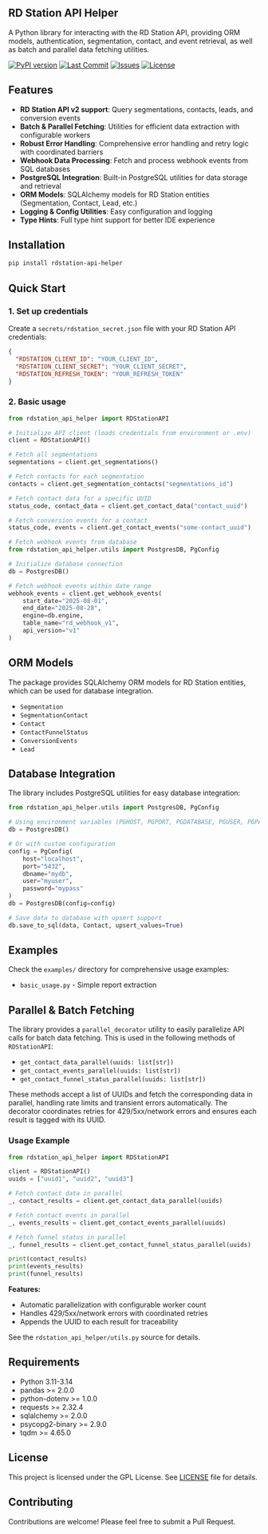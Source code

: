 ## RD Station API Helper

A Python library for interacting with the RD Station API, providing ORM models, authentication, segmentation, contact, and event retrieval, as well as batch and parallel data fetching utilities.

[![PyPI version](https://img.shields.io/pypi/v/rdstation-api-helper)](https://pypi.org/project/rdstation-api-helper/)
[![Last Commit](https://img.shields.io/github/last-commit/machado000/rdstation-api-helper)](https://github.com/machado000/rdstation-api-helper/commits/main)
[![Issues](https://img.shields.io/github/issues/machado000/rdstation-api-helper)](https://github.com/machado000/rdstation-api-helper/issues)
[![License](https://img.shields.io/badge/License-GPL-yellow.svg)](https://github.com/machado000/rdstation-api-helper/blob/main/LICENSE)

## Features

- **RD Station API v2 support**: Query segmentations, contacts, leads, and conversion events
- **Batch & Parallel Fetching**: Utilities for efficient data extraction with configurable workers
- **Robust Error Handling**: Comprehensive error handling and retry logic with coordinated barriers
- **Webhook Data Processing**: Fetch and process webhook events from SQL databases
- **PostgreSQL Integration**: Built-in PostgreSQL utilities for data storage and retrieval
- **ORM Models**: SQLAlchemy models for RD Station entities (Segmentation, Contact, Lead, etc.)
- **Logging & Config Utilities**: Easy configuration and logging
- **Type Hints**: Full type hint support for better IDE experience

## Installation

```bash
pip install rdstation-api-helper
```

## Quick Start

### 1. Set up credentials

Create a `secrets/rdstation_secret.json` file with your RD Station API credentials:

```json
{
  "RDSTATION_CLIENT_ID": "YOUR_CLIENT_ID",
  "RDSTATION_CLIENT_SECRET": "YOUR_CLIENT_SECRET",
  "RDSTATION_REFRESH_TOKEN": "YOUR_REFRESH_TOKEN"
}
```

### 2. Basic usage

```python
from rdstation_api_helper import RDStationAPI

# Initialize API client (loads credentials from environment or .env)
client = RDStationAPI()

# Fetch all segmentations
segmentations = client.get_segmentations()

# Fetch contacts for each segmentation
contacts = client.get_segmentation_contacts("segmentations_id")

# Fetch contact data for a specific UUID
status_code, contact_data = client.get_contact_data("contact_uuid")

# Fetch conversion events for a contact
status_code, events = client.get_contact_events("some-contact_uuid")

# Fetch webhook events from database
from rdstation_api_helper.utils import PostgresDB, PgConfig

# Initialize database connection
db = PostgresDB()

# Fetch webhook events within date range
webhook_events = client.get_webhook_events(
    start_date="2025-08-01",
    end_date="2025-08-28", 
    engine=db.engine,
    table_name="rd_webhook_v1",
    api_version="v1"
)
```
## ORM Models

The package provides SQLAlchemy ORM models for RD Station entities, which can be used for database integration.

- `Segmentation`
- `SegmentationContact`
- `Contact`
- `ContactFunnelStatus`
- `ConversionEvents`
- `Lead`

## Database Integration

The library includes PostgreSQL utilities for easy database integration:

```python
from rdstation_api_helper.utils import PostgresDB, PgConfig

# Using environment variables (PGHOST, PGPORT, PGDATABASE, PGUSER, PGPASSWORD)
db = PostgresDB()

# Or with custom configuration
config = PgConfig(
    host="localhost",
    port="5432", 
    dbname="mydb",
    user="myuser",
    password="mypass"
)
db = PostgresDB(config=config)

# Save data to database with upsert support
db.save_to_sql(data, Contact, upsert_values=True)
```

## Examples

Check the `examples/` directory for comprehensive usage examples:

- `basic_usage.py` - Simple report extraction

## Parallel & Batch Fetching

The library provides a `parallel_decorator` utility to easily parallelize API calls for batch data fetching. This is used in the following methods of `RDStationAPI`:

- `get_contact_data_parallel(uuids: list[str])`
- `get_contact_events_parallel(uuids: list[str])`
- `get_contact_funnel_status_parallel(uuids: list[str])`

These methods accept a list of UUIDs and fetch the corresponding data in parallel, handling rate limits and transient errors automatically. The decorator coordinates retries for 429/5xx/network errors and ensures each result is tagged with its UUID.

### Usage Example

```python
from rdstation_api_helper import RDStationAPI

client = RDStationAPI()
uuids = ["uuid1", "uuid2", "uuid3"]

# Fetch contact data in parallel
_, contact_results = client.get_contact_data_parallel(uuids)

# Fetch contact events in parallel
_, events_results = client.get_contact_events_parallel(uuids)

# Fetch funnel status in parallel
_, funnel_results = client.get_contact_funnel_status_parallel(uuids)

print(contact_results)
print(events_results)
print(funnel_results)
```

**Features:**
- Automatic parallelization with configurable worker count
- Handles 429/5xx/network errors with coordinated retries
- Appends the UUID to each result for traceability

See the `rdstation_api_helper/utils.py` source for details.

## Requirements

- Python 3.11-3.14
- pandas >= 2.0.0
- python-dotenv >= 1.0.0
- requests >= 2.32.4
- sqlalchemy >= 2.0.0
- psycopg2-binary >= 2.9.0
- tqdm >= 4.65.0


## License

This project is licensed under the GPL License. See [LICENSE](LICENSE) file for details.


## Contributing

Contributions are welcome! Please feel free to submit a Pull Request.